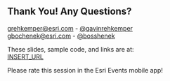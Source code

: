 ## Thank You! Any Questions?

<p>
    <a href="mailto:grehkemper@esri.com">grehkemper@esri.com</a> -
    <a href="https://twitter.com/gavinrehkemper">@gavinrehkemper <i class="fab fa-twitter" title="Twitter"></i></a> <a href="https://github.com/gavinr"><i class="fab fa-github" title="GitHub"></i></a>
    <br />
    <a href="mailto:gbochenek@esri.com">gbochenek@esri.com</a> -
    <a href="https://twitter.com/bosshenek">@bosshenek <i class="fab fa-twitter" title="Twitter"></i></a> <a href="https://github.com/gbochenek"><i class="fab fa-github" title="GitHub"></i></a>
</p>
<p>These slides, sample code, and links are at:<br /><a href="INSERT_URL">INSERT_URL</a></p>
<p>Please rate this session in the Esri Events mobile app!</p>
